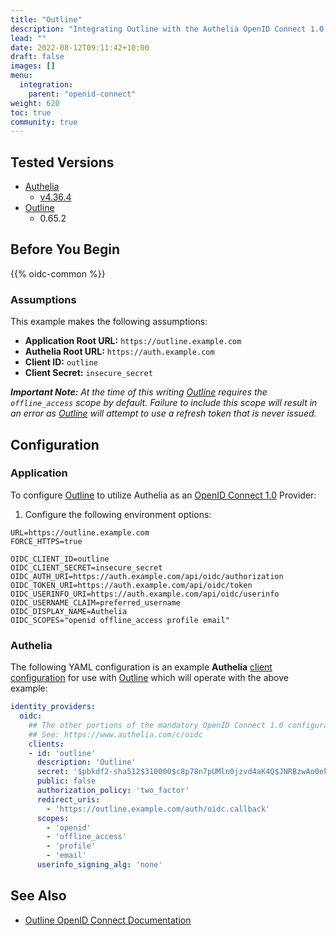 ```yaml
---
title: "Outline"
description: "Integrating Outline with the Authelia OpenID Connect 1.0 Provider."
lead: ""
date: 2022-08-12T09:11:42+10:00
draft: false
images: []
menu:
  integration:
    parent: "openid-connect"
weight: 620
toc: true
community: true
---
```


## Tested Versions

* [Authelia]
  * [v4.36.4](https://github.com/authelia/authelia/releases/tag/v4.36.4)
* [Outline]
  * 0.65.2

## Before You Begin

{{% oidc-common %}}

### Assumptions

This example makes the following assumptions:

* __Application Root URL:__ `https://outline.example.com`
* __Authelia Root URL:__ `https://auth.example.com`
* __Client ID:__ `outline`
* __Client Secret:__ `insecure_secret`

*__Important Note:__ At the time of this writing [Outline] requires the `offline_access` scope by default. Failure to include this scope will result
in an error as [Outline] will attempt to use a refresh token that is never issued.*

## Configuration

### Application

To configure [Outline] to utilize Authelia as an [OpenID Connect 1.0] Provider:

1. Configure the following environment options:
```text
URL=https://outline.example.com
FORCE_HTTPS=true

OIDC_CLIENT_ID=outline
OIDC_CLIENT_SECRET=insecure_secret
OIDC_AUTH_URI=https://auth.example.com/api/oidc/authorization
OIDC_TOKEN_URI=https://auth.example.com/api/oidc/token
OIDC_USERINFO_URI=https://auth.example.com/api/oidc/userinfo
OIDC_USERNAME_CLAIM=preferred_username
OIDC_DISPLAY_NAME=Authelia
OIDC_SCOPES="openid offline_access profile email"
```

### Authelia

The following YAML configuration is an example __Authelia__
[client configuration](../../../configuration/identity-providers/openid-connect/clients.md) for use with [Outline]
which will operate with the above example:

```yaml
identity_providers:
  oidc:
    ## The other portions of the mandatory OpenID Connect 1.0 configuration go here.
    ## See: https://www.authelia.com/c/oidc
    clients:
    - id: 'outline'
      description: 'Outline'
      secret: '$pbkdf2-sha512$310000$c8p78n7pUMln0jzvd4aK4Q$JNRBzwAo0ek5qKn50cFzzvE9RXV88h1wJn5KGiHrD0YKtZaR/nCb2CJPOsKaPK0hjf.9yHxzQGZziziccp6Yng'  # The digest of 'insecure_secret'.
      public: false
      authorization_policy: 'two_factor'
      redirect_uris:
        - 'https://outline.example.com/auth/oidc.callback'
      scopes:
        - 'openid'
        - 'offline_access'
        - 'profile'
        - 'email'
      userinfo_signing_alg: 'none'
```

## See Also

* [Outline OpenID Connect Documentation](https://app.getoutline.com/share/770a97da-13e5-401e-9f8a-37949c19f97e/doc/oidc-8CPBm6uC0I)

[Authelia]: https://www.authelia.com
[Outline]: https://www.getoutline.com/
[OpenID Connect 1.0]: ../../openid-connect/introduction.md
